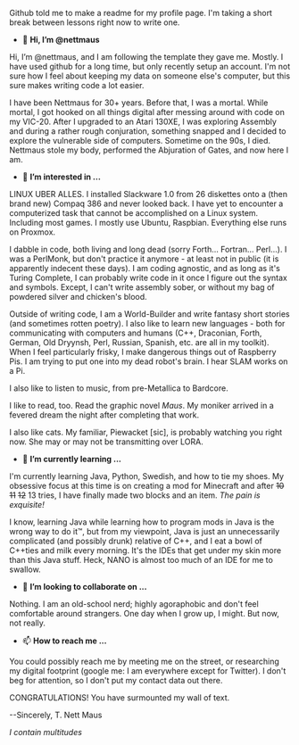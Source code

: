 Github told me to make a readme for my profile page. I'm taking a short break between lessons right now to write one.

- 👋 <b>Hi, I’m @nettmaus</b>

Hi, I’m @nettmaus, and I am following the template they gave me. Mostly. I have used github for a long time, but only recently setup an account. I'm not sure how I feel about keeping my data on someone else's computer, but this sure makes writing code a lot easier.

I have been Nettmaus for 30+ years. Before that, I was a mortal. While mortal, I got hooked on all things digital after messing around with code on my VIC-20. After I upgraded to an Atari 130XE, I was exploring Assembly and during a rather rough conjuration, something snapped and I decided to explore the vulnerable side of computers. Sometime on the 90s, I died. Nettmaus stole my body, performed the Abjuration of Gates, and now here I am.

- 👀 <b>I’m interested in ...</b>

LINUX UBER ALLES. I installed Slackware 1.0 from 26 diskettes onto a (then brand new) Compaq 386 and never looked back. I have yet to encounter a computerized task that cannot be accomplished on a Linux system. Including most games. I mostly use Ubuntu, Raspbian. Everything else runs on Proxmox.

I dabble in code, both living and long dead (sorry Forth... Fortran... Perl...). I was a PerlMonk, but don't practice it anymore - at least not in public (it is apparently indecent these days). I am coding agnostic, and as long as it's Turing Complete, I can probably write code in it once I figure out the syntax and symbols. Except, I can't write assembly sober, or without my bag of powdered silver and chicken's blood. 

Outside of writing code, I am a World-Builder and write fantasy short stories (and sometimes rotten poetry). I also like to learn new languages - both for communicating with computers and humans (C++, Draconian, Forth, German, Old Dryynsh, Perl, Russian, Spanish, etc. are all in my toolkit). When I feel particularly frisky, I make dangerous things out of Raspberry Pis. I am trying to put one into my dead robot's brain. I hear SLAM works on a Pi.

I also like to listen to music, from pre-Metallica to Bardcore.

I like to read, too. Read the graphic novel <i>Maus</i>. My moniker arrived in a fevered dream the night after completing that work.

I also like cats. My familiar, Piewacket [sic], is probably watching you right now. She may or may not be transmitting over LORA.

- 🌱 <b>I’m currently learning ...</b>

I'm currently learning Java, Python, Swedish, and how to tie my shoes. My obsessive focus at this time is on creating a mod for Minecraft and after <strike>10</strike> <strike>11</strike> <strike>12</strike> 13 tries, I have finally made two blocks and an item. <i>The pain is exquisite!</i>

I know, learning Java while learning how to program mods in Java is the wrong way to do it™, but from my viewpoint, Java is just an unnecessarily complicated (and possibly drunk) relative of C++, and I eat a bowl of C++ties and milk every morning. It's the IDEs that get under my skin more than this Java stuff. Heck, NANO is almost too much of an IDE for me to swallow.

- 💞️ <b>I’m looking to collaborate on ...</b>

Nothing. I am an old-school nerd; highly agoraphobic and don't feel comfortable around strangers. One day when I grow up, I might. But now, not really.

- 📫 <b>How to reach me ...</b>

You could possibly reach me by meeting me on the street, or researching my digital footprint (google me: I am everywhere except for Twitter). I don't beg for attention, so I don't put my contact data out there.


CONGRATULATIONS! You have surmounted my wall of text. 

--Sincerely,
T. Nett Maus

<i>I contain multitudes</i>
<!---
nettmaus/nettmaus is a ✨ special ✨ repository because its `README.md` (this file) appears on your GitHub profile.
You can click the Preview link to take a look at your changes.
--->
